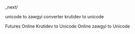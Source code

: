 _next/

unicode to zawgyi converter
krutidev to unicode 

Futures
Online Krutidev to Unicode
Online zawgyi to Unicode
